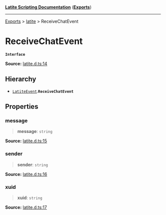 [**Latite Scripting Documentation**](../../README.md) ([**Exports**](../../exports.md))

---

[Exports](../../exports.md) > [latite](../index.md) > ReceiveChatEvent

# ReceiveChatEvent

**`Interface`**

**Source:** [latite.d.ts:14](https://github.com/LatiteScripting/latitescripting.github.io/blob/d4523bf/definitions/latite.d.ts#L14)

## Hierarchy

- [`LatiteEvent`](interface.LatiteEvent.md).**`ReceiveChatEvent`**

## Properties

### message

> **message**: `string`

**Source:** [latite.d.ts:15](https://github.com/LatiteScripting/latitescripting.github.io/blob/d4523bf/definitions/latite.d.ts#L15)

### sender

> **sender**: `string`

**Source:** [latite.d.ts:16](https://github.com/LatiteScripting/latitescripting.github.io/blob/d4523bf/definitions/latite.d.ts#L16)

### xuid

> **xuid**: `string`

**Source:** [latite.d.ts:17](https://github.com/LatiteScripting/latitescripting.github.io/blob/d4523bf/definitions/latite.d.ts#L17)
